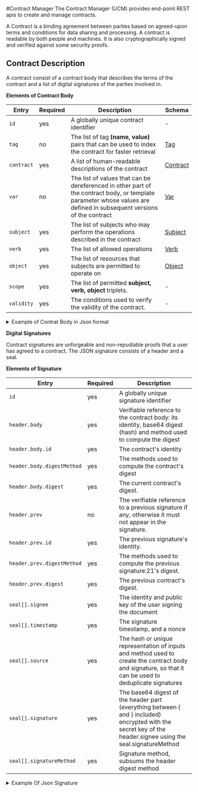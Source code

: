 #Contract Manager
The Contract Manager (UCM) provides end-point REST apis to create and manage contracts.

A Contract is a binding agreement between parties based on agreed-upon terms and conditions for data sharing and processing.
A contract is readable by both people and machines. It is also cryptographically signed and verified against some security proofs.

## Contract Description

A contract consist of a contract body that describes the terms of the contract and a list of digital signatures of the parties involved in.

**Elements of Contract Body**

| Entry| Required| Description| Schema|
| --- | --- | --- |--- |
| `id` | yes | A globally unique contract identifier | -|
| `tag` | no |The list of tag **(name, value)** pairs that can be used to index the contract for faster retrieval| [Tag](./schema.md#Tag)|
| `contract` | yes | A list of human-readable descriptions of the contract| [Contract](./schema.md#Contract)|
| `var` | no | The list of values that can be dereferenced in other part of the contract body, or template parameter whose values are defined in subsequent versions of the contract | [Var](./schema.md#Var)|
| `subject` | yes |The list of subjects who may perform the operations described in the contract| [Subject](./schema.md#Subject)|
| `verb` | yes | The list of allowed operations | [Verb](./schema.md#Verb)|
| `object` | yes | The list of resources that subjects are permitted to operate on | [Object](./schema.md#Object)|
| `scope` | yes | The list of permitted **subject, verb, object** triplets. | -|
| `validity` | yes |The conditions used to verify the validity of the contract.| -|


<details><summary>Example of Contrat Body in Json format</summary>
<p>

```json
{
  "id": "did:custodian:12345678abcdefgh",
  "tag": [
      {
          "name": "provider",
          "value": "#provider"
      },
      {
          "name": "consumer",
          "value": "#consumer"
      },
  ],
  "contract": [
      {
         "lang": "en",
         "title": "End User Agreement",
        "description": "...",
      }
  ],
  "var": [
      {
          "id": "did:custodian:12345678abcdefgh#provider",
          "type":  "oid",
          "regexp": "did:custodian:[0-9a-zA-Z_-]"
      },
      {
          "id": "did:custodian:12345678abcdefgh#consumer",
          "value": "did:custodian:1234abcd5678efgh"
      }
  ],
  "subject":  [
      {
          "id": "did:custodian:12345678abcdefgh#subj-1",
          "attribute": {
            "oid":  "#provider",
            "sign": [ "#id" ]
          }
      },
      {
          "id": "did:custodian:12345678abcdefgh#subj-2",
          "attribute": {
              "oid":  "#consumer",
              "sign": [ "#id" ]
          }
      }
  ],
  "verb": [
      {
          "id": "did:custodian:12345678abcdefgh#read",
          "function": "custodian.epfl.ch/select?query=*",
          "attribute": {
              "max_calls_per_day": 3
          }
      },
      {
          "id": "did:custodian:12345678abcdefgh#add",
          "function": "custodian.epfl.ch/add",
          "attribute": {}
      }
  ],
  "object": [
      {
          "id": "did:custodian:12345678abcdefgh#obj-1",
          "owner": "#subj-1",
          "attribute": {
              "sensitivity": {
                  "op": "lt",
                  "level": 7
              }
        }
      }
  ],
  "scope":  [
      {
          "subject": [ "#subj-1", "#subj-2" ], "verb": [ "#read" ], "object": [ "#obj-1" ]
      },
      {
          "subject": [ "#subj-2" ], "verb": [ "#add" ], "object": [ "#obj-1" ]
      }
  ],
  "validity": {
      "notBefore" : "2022-01-01T00:00:00Z",
      "notAfter"  : "2022-12-01T23:59:59Z",
      "duration"   : "1Y",
      "sign" : [ "#provider", "#consumer" ]
   }
}
```

</p>
</details>

**Digital Signatures**


Contract signatures are unforgeable and non-repudiable proofs that a user has agreed to a contract.
The JSON signature consists of a header and a seal.

**Elements of Signature**

| Entry| Required| Description|
| --- | --- | --- |
| `id` | yes | A globally unique signature identifier |
| `header.body` | yes |Verifiable reference to the contract body: its identity, base64 digest (hash) and method used to compute the digest|
| `header.body.id` | yes | The contract's identity |
| `header.body.digestMethod` | yes | The methods used to compute the contract's digest|
| `header.body.digest` | yes | The current contract's digest.|
| `header.prev` | no |The verifiable reference to a previous signature if any, otherwise it must not appear in the signature.|
| `header.prev.id` | yes | The previous signature's identity.|
| `header.prev.digestMethod` | yes | The methods used to compute the previous signature:21's digest.|
| `header.prev.digest` | yes | The previous contract's digest. |
| `seal[].signee` | yes |The identity and public key of the user signing the document|
| `seal[].timestamp` | yes | The signature timestamp, and a nonce |
| `seal[].source` | yes | The hash or unique representation of inputs and method used to create the contract body and signature, so that it can be used to deduplicate signatures |
| `seal[].signature` | yes | The base64 digest of the header part (everything between { and } included) encrypted with the secret key of the header.signee using the seal.signatureMethod |
| `seal[].signatureMethod` | yes | Signature method, subsums the header digest method|





<details><summary>Example Of Json Signature </summary>
<p>


```
{

  "id": "did:custodian:12345678zyxwvut",


  "header": {

      "body": {

          "id": "did:custodian:12345678abcdefgh",

          "digestMethod": "SHA256base64",

          "digest": "H/y/vkDEqVOeisYHEJynZJ7FnzGmJgNqbYOZEIBN1l4="

      },

      "prev": {

          "id": "did:custodian:87654321zyxwvu",

          "digestMethod": "SHA256base64",

          "digest": "Yqca1ey8ltbDI7eApqRrzVa0IcKSoRPLL6poGSJln/Y="

      },

  },


  "seal": [ {

      "signee": "did:custodian:12345678abcdefgh?kid=00123456habc123",

      "timestamp": "2022-05-01T19:07:31Z",

      "source": "bd4299f40251028465a541e52e1c24f3de5703c048ecce0f12ffeb95a06845a3",

      "signatureMethod": "ECDSA",

      "signature": "SumXX3esbBrXIsfafJCYQXAruPGX4DgSoGlD/ozKtO5AY98ErTQX/NGpOGaKNwCkResqtG9IeuyvdDh7eJMcWw=="

  } ]

}
```

</p>
</details>
